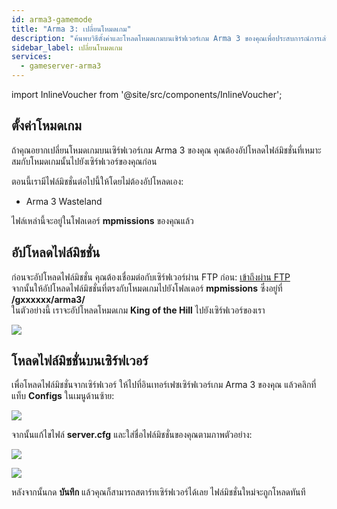 ```yaml
---
id: arma3-gamemode
title: "Arma 3: เปลี่ยนโหมดเกม"
description: "ค้นพบวิธีตั้งค่าและโหลดโหมดเกมบนเซิร์ฟเวอร์เกม Arma 3 ของคุณเพื่อประสบการณ์การเล่นที่ปรับแต่งได้ → เรียนรู้เพิ่มเติมตอนนี้"
sidebar_label: เปลี่ยนโหมดเกม
services:
  - gameserver-arma3
---
```


import InlineVoucher from '@site/src/components/InlineVoucher';

## ตั้งค่าโหมดเกม

ถ้าคุณอยากเปลี่ยนโหมดเกมบนเซิร์ฟเวอร์เกม Arma 3 ของคุณ คุณต้องอัปโหลดไฟล์มิชชั่นที่เหมาะสมกับโหมดเกมนั้นไปยังเซิร์ฟเวอร์ของคุณก่อน

ตอนนี้เรามีไฟล์มิชชั่นต่อไปนี้ให้โดยไม่ต้องอัปโหลดเอง:

- Arma 3 Wasteland

ไฟล์เหล่านี้จะอยู่ในโฟลเดอร์ **mpmissions** ของคุณแล้ว

<InlineVoucher />

## อัปโหลดไฟล์มิชชั่น

ก่อนจะอัปโหลดไฟล์มิชชั่น คุณต้องเชื่อมต่อกับเซิร์ฟเวอร์ผ่าน FTP ก่อน: [เข้าถึงผ่าน FTP](gameserver-ftpaccess.md)  
จากนั้นให้อัปโหลดไฟล์มิชชั่นที่ตรงกับโหมดเกมไปยังโฟลเดอร์ **mpmissions** ซึ่งอยู่ที่ **/gxxxxxx/arma3/**  
ในตัวอย่างนี้ เราจะอัปโหลดโหมดเกม **King of the Hill** ไปยังเซิร์ฟเวอร์ของเรา

![](https://screensaver01.zap-hosting.com/index.php/s/rDS7DsEfQskZ9Y3/preview)


## โหลดไฟล์มิชชั่นบนเซิร์ฟเวอร์

เพื่อโหลดไฟล์มิชชั่นจากเซิร์ฟเวอร์ ให้ไปที่อินเทอร์เฟซเซิร์ฟเวอร์เกม Arma 3 ของคุณ แล้วคลิกที่แท็บ **Configs** ในเมนูด้านซ้าย:

![](https://screensaver01.zap-hosting.com/index.php/s/dxDWHiFJy5e4qYq/preview)

จากนั้นแก้ไขไฟล์ **server.cfg** และใส่ชื่อไฟล์มิชชั่นของคุณตามภาพตัวอย่าง:

![](https://screensaver01.zap-hosting.com/index.php/s/7JQED8wC9WGBdYB/preview)

![](https://screensaver01.zap-hosting.com/index.php/s/7jtRK3YRD7wWiij/preview)

หลังจากนั้นกด **บันทึก** แล้วคุณก็สามารถสตาร์ทเซิร์ฟเวอร์ได้เลย ไฟล์มิชชั่นใหม่จะถูกโหลดทันที

<InlineVoucher />